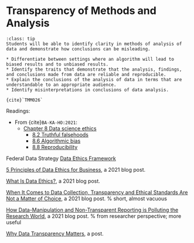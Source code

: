 # Transparency of Methods and Analysis

```{admonition} Learning Outcome
:class: tip
Students will be able to identify clarity in methods of analysis of data and demonstrate how conclusions can be misleading.
```

```{admonition} Sample Tasks
* Differentiate between settings where an algorithm will lead to biased results and to unbiased results.
* Identify the traits that demonstrate that the analysis, findings, and conclusions made from data are reliable and reproducible.
* Explain the conclusions of the analysis of data in terms that are understandable to an appropriate audience.
* Identify misinterpretations in conclusions of data analysis.

{cite}`TMM026`
```
Readings:
* From {cite}`BA-KA-HO:2021`:
  - [Chapter 8 Data science ethics](https://mdsr-book.github.io/mdsr2e/ch-ethics.html)
    * [8.2 Truthful falsehoods](https://mdsr-book.github.io/mdsr2e/ch-ethics.html#truthful-falsehoods)
	* [8.6 Algorithmic bias](https://mdsr-book.github.io/mdsr2e/ch-ethics.html#algorithmic-bias)
	* [8.8 Reproducibility](https://mdsr-book.github.io/mdsr2e/ch-ethics.html#sec:reproducibility)
	

Federal Data Strategy [Data Ethics Framework](https://resources.data.gov/assets/documents/fds-data-ethics-framework.pdf)

[5 Principles of Data Ethics for Business](https://online.hbs.edu/blog/post/data-ethics), a 2021 blog post.

[What Is Data Ethics?](https://www.dataversity.net/what-are-data-ethics/), a 2021 blog post.

[When It Comes to Data Collection, Transparency and Ethical Standards Are Not a Matter of Choice](https://www.dataversity.net/when-it-comes-to-data-collection-transparency-and-ethical-standards-are-not-a-matter-of-choice/), a 2021 blog post.
% short, almost vacuous

[How Data-Manipulation and Non-Transparent Reporting is Polluting the Research World](https://www.sciencerepository.org/how-data-manipulation-and-non-transparent-reporting-is-polluting-the-research-world), a 2021 blog post.
% from researcher perspective; more useful

[Why Data Transparency Matters](https://www.toric.com/blog/data-transparency), a post.

